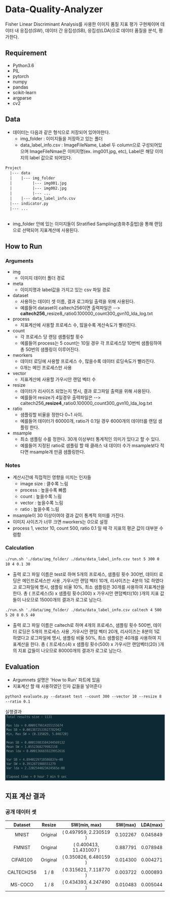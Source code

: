 # Data-Quality-Analyzer
Fisher Linear Discriminant Analysis를 사용한 이미지 품질 지표 평가 구현체이며 데이터 내 응집성(SW), 데이터 간 응집성(SB), 응집성(LDA)으로 데이터 품질을 분석, 평가한다.

## Requirement
- Python3.6
- PIL
- pytorch
- numpy
- pandas
- scikit-learn
- argparse
- cv2

## Data
- 데이터는 다음과 같은 형식으로 저장되어 있어야한다.
  - img_folder : 이미지들을 저장하고 있는 폴더
  - data_label_info.csv : ImageFileName, Label 두 column으로 구성되어있으며 ImageFileNmae은 이미지명(ex. img001.jpg, etc), Label은 해당 이미지의 label 값으로 되어있다.

```
Project
  |--- data
  |    |--- img_folder
  |         |--- img001.jpg
  |         |--- img002.jpg
  |         |--- ...
  |    |--- data_label_info.csv
  |--- indicator.py
  |--- ...
  
```
- img_folder 안에 있는 이미지들이 Stratified Sampling(층화추출법)을 통해 랜덤으로 선택되어 지표계산에 사용된다.

## How to Run
### Arguments
- img
  - 이미지 데이터 폴더 경로
- meta
  - 이미지명과 label값을 가지고 있는 csv 파일 경로
- dataset
  - 사용하는 데이터 셋 이름, 결과 로그파일 출력을 위해 사용된다.
  - 예를들어 dataset이 caltech256이면 출력파일은 --> **caltech256**\_resize8_ratio0.100000_count300_gvn10_lda_log.txt
- process
  - 지표계산에 사용할 프로세스 수, 많을수록 계산속도가 빨라진다.
- count
  - 각 프로세스 당 랜덤 샘플링할 횟수
  - 예를들어 process는 5 count는 10일 경우 각 프로세스당 10번씩 샘플링하여 총 50번의 샘플링이 이루어진다.
- nworkers
  - 데이터 로딩에 사용할 프로세스 수, 많을수록 데이터 로딩속도가 빨라진다.
  - 0개는 메인 프로세스만 사용
- vector
  - 지표계산에 사용할 가우시안 랜덤 벡터 수
- resize
  - 데이터가 리사이즈 되었는지 명시, 결과 로그파일 출력을 위해 사용된다. 
  - 예를들어 resize가 4일경우 출력파일은 --> caltech256_**resize4**_ratio0.100000_count300_gvn10_lda_log.txt
- ratio
  - 샘플링할 비율을 정한다 0~1 사이.
  - 예를들어 데이터가 60000개, ratio가 0.1일 경우 6000개의 데이터를 랜덤 샘플링 한다.
- msample
  - 최소 샘플링 수를 정한다. 30개 이상부터 통계적인 의미가 있다고 할 수 있다.
  - 예를들어 지정된 ratio로 샘플링 할 때 클래스 내 데이터 수가 msample보다 적다면 msample개 만큼 샘플링한다.
  

### Notes
- 계산시간에 직접적인 영향을 미치는 인자들
  - image size : 클수록 느림
  - process : 높을수록 빠름
  - count : 높을수록 느림
  - vector : 높을수록 느림
  - ratio : 높을수록 느림
- msample이 30 이상이여야 결과 값이 통계적 의미를 가진다.
- 이미지 사이즈가 너무 크면 nworkers는 0으로 설정
- process 1, vector 10, count 500, ratio 0.1 일 때 각 지표의 평균 값이 대부분 수렴함

### Calculation
```
./run.sh './data/img_folder/ ./data/data_label_info.csv test 5 300 0 10 4 0.1 30
```
- 출력 로그 파일 이름은 test로 하며 5개의 프로세스, 샘플링 횟수 300번, 데이터 로딩은 메인프로세스만 사용 ,가우시안 랜덤 벡터 10개, 리사이즈는 4분의 1로 하였다고 로그파일에 명시, 샘플링 비율 10%, 최소 샘플링은 30개를 사용하여 지표계산을 한다. 총 ( 프로세스(5) x 샘플링 횟수(300) x 가우시안 랜덤벡터(10) )개의 지표 값들이 나오므로 15000개의 결과가 로그로 남는다.

```
./run.sh './data/img_folder/ ./data/data_label_info.csv caltech 4 500 5 20 8 0.5 40
```
- 출력 로그 파일 이름은 caltech로 하며 4개의 프로세스, 샘플링 횟수 500번, 데이터 로딩은 5개의 프로세스 사용 ,가우시안 랜덤 벡터 20개, 리사이즈는 8분의 1로 하였다고 로그파일에 명시, 샘플링 비율 50%, 최소 샘플링은 40개를 사용하여 지표계산을 한다. 총 ( 프로세스(4) x 샘플링 횟수(500) x 가우시안 랜덤벡터(20) )개의 지표 값들이 나오므로 80000개의 결과가 로그로 남는다.

## Evaluation
- Argumnets 설명은 'How to Run' 파트에 있음
- 지표계산 할 때 사용하였던 인자 값들을 넣어준다
```
python3 evaluate.py --dataset test --count 300 --vector 10 --resize 8 --ratio 0.1
```
실행결과
![evaluation](./imgs/evaluation.png)


## 지표 계산 결과
### 공개 데이터 셋
| Dataset | Resize |SW(min, max) | SW(max) | LDA(max) |
| :----------: |:---------: |:---------: | :----------: | :----------: |
| MNIST | Original |( 0.497959, 2.230519 ) | 0.102267 | 0.045849 |
| FMNIST | Original |( 0.400413, 11.431007 ) | 0.887791 | 0.078948 |
| CIFAR100 | Original |( 0.350826, 6.480159 ) | 0.014300 | 0.004271 |
| CALTECH256 | 1 / 8 |( 0.315621, 7.118770 ) | 0.003722 | 0.000893 |
| MS-COCO | 1 / 8 |( 0.434393, 4.247490 ) | 0.010483 | 0.005044 |

